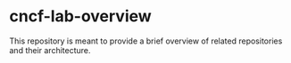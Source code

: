 # cncf-lab-overview
This repository is meant to provide a brief overview of related repositories and their architecture.
